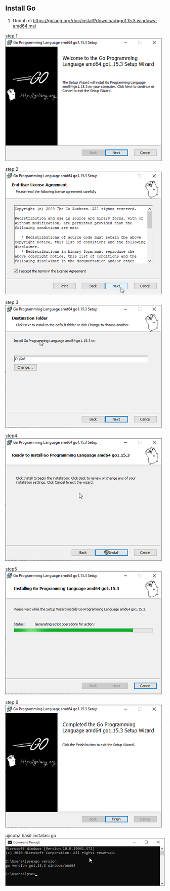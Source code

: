 ## Install Go

1. Unduh di https://golang.org/doc/install?download=go1.15.3.windows-amd64.msi

step 1
![Gambar 1](./go1.png)

step 2
![Gambar 1](./go2.png)

step 3
![Gambar 1](./go3.png)

step4
![Gambar 1](./go4.png)

step5
![Gambar 1](./go5.png)

step 6
![Gambar 1](./go6.png)

ujicoba hasil instalasi go
![Gambar 1](./go7.png)

